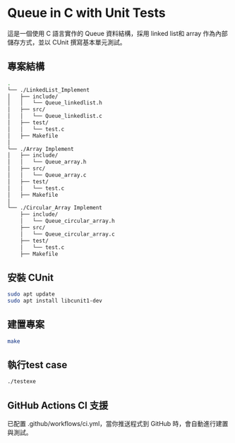 # Queue in C with Unit Tests

這是一個使用 C 語言實作的 Queue 資料結構，採用 linked list和 array 作為內部儲存方式，並以 CUnit 撰寫基本單元測試。

## 專案結構

```bash
.
└── ./LinkedList_Implement
│   ├── include/                
│   │   └── Queue_linkedlist.h
│   ├── src/                   
│   │   └── Queue_linkedlist.c
│   ├── test/                   
│   │   └── test.c
│   ├── Makefile
│
└── ./Array Implement
│   ├── include/                 
│   │   └── Queue_array.h
│   ├── src/                    
│   │   └── Queue_array.c
│   ├── test/                   
│   │   └── test.c
│   ├── Makefile
│
└── ./Circular_Array Implement
    ├── include/                 
    │   └── Queue_circular_array.h
    ├── src/                   
    │   └── Queue_circular_array.c
    ├── test/                   
    │   └── test.c
    ├── Makefile   
```

## 安裝 CUnit
```bash
sudo apt update
sudo apt install libcunit1-dev
```

## 建置專案
```bash
make
```

## 執行test case
```bash
./testexe
```

## GitHub Actions CI 支援
已配置 .github/workflows/ci.yml，當你推送程式到 GitHub 時，會自動進行建置與測試。